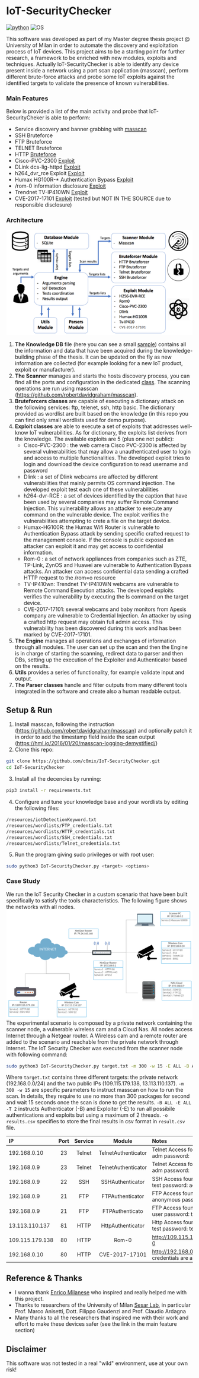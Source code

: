 # IoT-SecurityChecker
[![python](https://img.shields.io/badge/python-3.4-blue.svg)](https://www.python.org/downloads/)
![OS](https://img.shields.io/badge/OS-Ubuntu-orange.svg)

This software was developed as part of my Master degree thesis project @ University of Milan in order to automate the discovery and exploitation process of IoT devices. This project aims to be a starting point for further research, a framework to be enriched with new modules, exploits and techniques. Actually IoT-SecurityChecker is able to identify any device present inside a network using a port scan application (masscan), perform different brute-force attacks and probe some IoT exploits against the identified targets to validate the presence of known vulnerabilities.
### Main Features
Below is provided a list of the main activity and probe that IoT-SecurityCheker is able to perform:

- Service discovery and banner grabbing with [masscan][7]
- SSH Bruteforce
- FTP Bruteforce
- TELNET Bruteforce
- HTTP [Bruteforce][1]
- Cisco-PVC-2300 [Exploit][2]
- DLink dcs-lig-httpd [Exploit][3]
- h264_dvr_rce Exploit [Exploit][4]
- Humax HG100R-* Authentication Bypass [Exploit][5]
- /rom-0 information disclosure [Exploit][6]
- Trendnet TV-IP410WN [Exploit][2]
- CVE-2017-17101 [Exploit][8] (tested but NOT IN THE SOURCE due to responsible disclosure)
 
### Architecture
![alt text](/resources/images/architettura.png "Architecture")

1. **The Knowledge DB** file (here you can see a small [sample](/resources/iotDetectionKeyword.txt)) contains all the information and data that have been acquired
during the knowledge-building phase of the thesis. It can be updated on the
fly as new information are collected (for example looking for a new IoT product, exploit or manufacturer).
2. **The Scanner** manages and starts the hosts discovery process, you can find all the ports and configuration in the dedicated [class](/scanners/Masscan_Scanner.py). The scanning operations are run using masscan (https://github.com/robertdavidgraham/masscan).
3. **Bruteforcers classes** are capable of executing a dictionary attack on the following services: ftp,
telenet, ssh, http basic. The dictionary provided as wordlist are built based on the knowledge (in this repo you can find only small wordlists used for demo purpose).
4. **Exploit classes** are able to execute a set of exploits that addresses well-know IoT
vulnerabilities. As for dictionary, the exploits list derives from the knowledge.
The available exploits are 5 (plus one not public):
    - Cisco-PVC-2300 : the web camera Cisco PVC-2300 is affected by several
vulnerabilities that may allow a unauthenticated user to login and access to
multiple functionalities. The developed exploit tries to login and download
the device configuration to read username and password
    - Dlink : a set of Dlink webcams are affected by different vulnerabilities that
mainly permits OS command injection. The developed exploit test each one
of these vulnerabilities
    - h264-dvr-RCE : a set of devices identified by the caption  that
have been used by several companies may suffer Remote Command Injection. This vulnerability allows an attacker to execute any command on the
vulnerable device. The exploit verifies the vulnerabilities attempting to crete
a file on the target device.
    - Humax-HG100R: the Humax Wifi Router is vulnerable to Authentication
Bypass attack by sending specific crafted request to the management console.
If the console is public exposed an attacker can exploit it and may get access
to confidential information.
    - Rom-0 : a set of network appliances from companies such as ZTE, TP-Link,
ZynOS and Huawei are vulnerable to Authentication Bypass attacks. An
attacker can access confidential data sending a crafted HTTP request to the
/rom=o resource
    - TV-IP410wn: Trendnet TV-IP410WN webcams are vulnerable to Remote
Command Execution attacks. The developed exploits verifies the vulnerability by executing the ls command on the target device.
    - CVE-2017-17101: several webcams and baby monitors from Apexis company are
vulnerable to Credential Injection. An attacker by using a crafted http request may obtain full admin access. This vulnerability has been discovered
during this work and has been marked by CVE-2017-17101.
5. **The Engine** manages all operations and exchanges of information through all
modules. The user can set up the scan and then the Engine is in charge of
starting the scanning, redirect data to parser and then DBs, setting up the
execution of the Exploiter and Authenticator based on the results.
6. **Utils** provides a series of functionality, for example validate input and output.
7. **The Parser classes** handle and filter outputs from many different tools integrated in the software and create also a human readable output.

## Setup & Run
1. Install masscan, following the instruction (https://github.com/robertdavidgraham/masscan) and optionally patch it in order to add the timestamp field inside the scan output (https://hml.io/2016/01/20/masscan-logging-demystified/)
2. Clone this repo: 
```bash
git clone https://github.com/c0mix/IoT-SecurityChecker.git
cd IoT-SecurityChecker
```
3. Install all the decencies by running: 
```bash
pip3 install -r requirements.txt
```
4. Configure and tune your knowledge base and your wordlists by editing the following files:
```
/resources/iotDetectionKeyword.txt
/resources/wordlists/FTP_credentials.txt
/resources/wordlists/HTTP_credentials.txt
/resources/wordlists/SSH_credentials.txt
/resources/wordlists/Telnet_credentials.txt
```
5. Run the program giving sudo privileges or with root user:
```bash
sudo python3 IoT-SecurityChecker.py <target> <options>
```

### Case Study
We run the IoT Security Checker in a custom scenario that have been built
specifically to satisfy the tools characteristics. The following figure shows the networks
with all nodes. 
![alt text](/resources/images/testcase.png "Test Case Lab")
The experimental scenario is composed by a private network containing the scanner node, a vulnerable wireless cam and a Cloud Nas. All nodes
access Internet through a Netgear router. A Wireless cam and a remote router are
added to the scenario and reachable from the private network through Internet.
The IoT Security Checker was executed from the scanner node with following
command:
```bash
sudo python3 IoT-SecurityChecker.py target.txt -m 300 -w 15 -E ALL -B ALL -T 2 -o result.csv
```
Where `target.txt` contains three different targets: the private network (192.168.0.0/24) and the two public IPs (109.115.179.138, 13.113.110.137).
`-m 300 -w 15` are specific parameters to instruct masscan on how to run the scan.
In details, they require to use no more than 300 packages for second and wait
15 seconds once the scan is done to get the results.
`-B ALL -E ALL -T 2` instructs Authenticator (-B) and Exploiter (-E) to run
all possibile authentications and exploits but using a maximum of 2 threads.
`-o results.csv` specifies to store the final results in csv format in `result.csv` file.

| IP              |   Port   |   Service   |   Module               | Notes                                          
|:---------------|:--:|:-------:| :--------------------:| :--------------------------------------------------------- 
| 192.168.0.10    | 23 | Telnet  | TelnetAuthenticator  | Telnet Access found username: adm password:                
| 192.168.0.9     | 23 | Telnet  | TelnetAuthenticator  | Telnet Access found username: adm password:                
| 192.168.0.9     | 22 | SSH     | SSHAuthenticator     | SSH Access found username: test password: admin            
| 192.168.0.9     | 21 | FTP     | FTPAuthenticator     | FTP Access found username: anonymous password:             
| 192.168.0.9     | 21 | FTP     | FTPAuthenticato      | FTP Access found username: user password: test             
| 13.113.110.137  | 81 | HTTP    | HttpAuthenticator    | Http Access found username: test password: test            
| 109.115.179.138 | 80 | HTTP    | Rom-0                | http://109.115.179.138:80/rom-0                            
| 192.168.0.10    | 80 | HTTP    | CVE-2017-17101       | http://192.168.0.10:80 new credentials are admin:hacked 


## Reference & Thanks
- I wanna thank [Enrico Milanese](https://www.linkedin.com/in/enricomilanese/) who inspired and really helped me with this project.
- Thanks to researchers of the University of Milan [Sesar Lab](http://sesar.di.unimi.it/), in particular Prof. Marco Anisetti, Dott. Filippo Gaudenzi and Prof. Claudio Ardagna
- Many thanks to all the researchers that inspired me with their work and effort to make these devices safer (see the link in the main feature section)


[1]: https://github.com/erforschr/http-auth-bruteforcer
[2]: https://media.blackhat.com/us-13/US-13-Heffner-Exploiting-Network-Surveillance-Cameras-Like-A-Hollywood-Hacker-Slides.pdf
[3]: https://www.coresecurity.com/advisories/d-link-ip-cameras-multiple-vulnerabilities
[4]: http://www.kerneronsec.com/2016/02/remote-code-execution-in-cctv-dvrs-of.html
[5]: https://www.cvedetails.com/cve/CVE-2017-11435/
[6]: http://rootatnasro.wordpress.com/2014/01/11/how-i-saved-your-a-from-the-zynos-rom-0-attack-full-disclosure/
[7]: https://github.com/robertdavidgraham/masscan
[8]: https://medium.com/@lorenzo.comi93/break-into-2k-ip-camera-cb65bbac9e8c
## Disclaimer
This software was not tested in a real "wild" environment, use at your own risk! 
